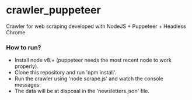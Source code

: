 # crawler_puppeteer
Crawler for web scraping developed with NodeJS + Puppeteer + Headless Chrome 

### How to run? ###

* Install node v8.+ (puppeteer needs the most recent node to work properly).
* Clone this repository and run 'npm install'.
* Run the crawler using 'node scrape.js' and watch the console messages.
* The data will be at disposal in the 'newsletters.json' file.

